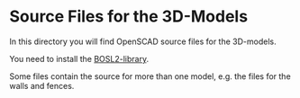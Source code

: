 Source Files for the 3D-Models
==============================

In this directory you will find OpenSCAD source files for the 3D-models.

You need to install the [BOSL2-library](https://github.com/BelfrySCAD/BOSL2).

Some files contain the source for more than one model, e.g. the files for the
walls and fences.
